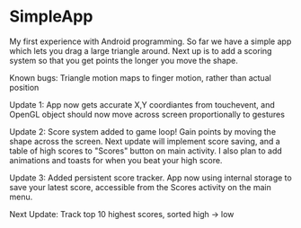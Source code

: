# SimpleApp

My first experience with Android programming. So far we have a simple app which lets you drag a large triangle around. Next up is to add a scoring system so that you get points the longer you move the shape.

Known bugs: Triangle motion maps to finger motion, rather than actual position

Update 1: App now gets accurate X,Y coordiantes from touchevent, and OpenGL object should now move across screen proportionally to gestures

Update 2: Score system added to game loop! Gain points by  moving the shape across the screen. Next update will implement score saving, and a table of high scores to "Scores" button on main activity. I also plan to add animations and toasts for when you beat your high score.

Update 3: Added persistent score tracker. App now using internal storage to save your latest score, accessible from the Scores activity on the main menu.

Next Update: Track top 10 highest scores, sorted high -> low
